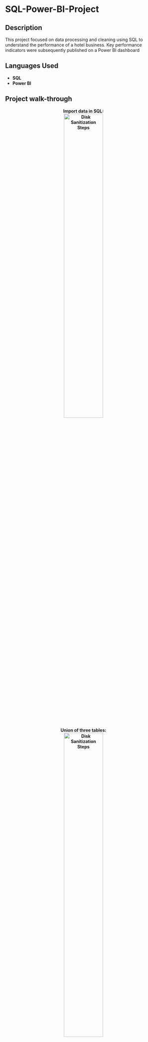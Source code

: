 # SQL-Power-BI-Project

 
 </h2>

<h2>Description</h2>
This project focused on data processing and cleaning using SQL to understand the performance of a hotel business. Key performance indicators were subsequently published on a Power BI dashboard

<h2>Languages Used</h2>

- <b>SQL
- <b>Power BI

<h2>Project walk-through </h2>
<p align="center">
Import data in SQL: <br/>
<img src="https://imgur.com/t3Nvx0V.png" height="50%" width="50%" alt="Disk Sanitization Steps"/>
<br />
<br />
Union of three tables:  <br/>
<img src="https://imgur.com/3C1oSsg.png" height="50%" width="50%" alt="Disk Sanitization Steps"/>
<br />
<br />
Calculating revenue column in SQL: <br/>
<img src="https://imgur.com/X7kvGdY.png" height="50%" width="50%" alt="Disk Sanitization Steps"/>
<br />
<br />
Groupby year and hotel:  <br/>
<img src="https://imgur.com/MyDImbk.png" height="30%" width="30%" alt="Disk Sanitization Steps"/>
<img src="https://imgur.com/NgfdtHG.png" height="30%" width="30%" alt="Disk Sanitization Steps"/>
<br />
<br />
Connecting SQL data to Power BI:  <br/>
<img src="https://imgur.com/iNRRegw.png" height="50%" width="50%" alt="Disk Sanitization Steps"/>
<br />
<br />
Calculating revenue column in Power BI:  <br/>
<img src="https://imgur.com/CD6gQRP.png" height="50%" width="50%" alt="Disk Sanitization Steps"/>
<br />
<br />
Building dashboard in Power BI:  <br/>
<img src="https://imgur.com/9WB4cYR.png" height="50%" width="50%" alt="Disk Sanitization Steps"/>
<br />
<br />
Final dashboard in Power BI:  <br/>
<img src="https://imgur.com/eAOl7Mo.png" height="50%" width="50%" alt="Disk Sanitization Steps"/>
<br />
<br />

